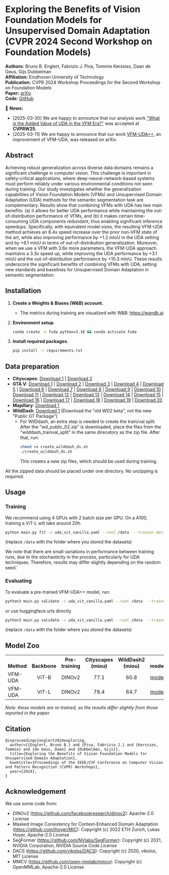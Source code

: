 # Exploring the Benefits of Vision Foundation Models for Unsupervised Domain Adaptation (CVPR 2024 Second Workshop on Foundation Models)
**Authors:** Bruno B. Englert, Fabrizio J. Piva, Tommie Kerssies, Daan de Geus, Gijs Dubbelman  
**Affiliation:** Eindhoven University of Technology  
**Publication:** CVPR 2024 Workshop Proceedings for the Second Workshop on Foundation Models  
**Paper:** [arXiv](http://arxiv.org/abs/2406.09896)  
**Code**: [GitHub](https://github.com/tue-mps/vfm-uda)

🔔 **News:**
* [2025-03-30] We are happy to announce that our analysis work ["What is the Added Value of UDA in the VFM Era?"](https://arxiv.org/abs/2504.18190) was accepted at **CVPRW25**.
* [2025-03-11] We are happy to announce that our work [VFM-UDA++](https://arxiv.org/abs/2503.10685), an improvement of VFM-UDA, was released on arXiv.


## Abstract
Achieving robust generalization across diverse data domains remains a significant challenge in computer vision. This challenge is important in safety-critical applications, where deep-neural-network-based systems must perform reliably under various environmental conditions not seen during training. Our study investigates whether the generalization capabilities of Vision Foundation Models (VFMs) and Unsupervised Domain Adaptation (UDA) methods for the semantic segmentation task are complementary. Results show that combining VFMs with UDA has two main benefits: (a) it allows for better UDA performance while maintaining the out-of-distribution performance of VFMs, and (b) it makes certain time-consuming UDA components redundant, thus enabling significant inference speedups. Specifically, with equivalent model sizes, the resulting VFM-UDA method achieves an 8.4x speed increase over the prior non-VFM state of the art, while also improving performance by +1.2 mIoU in the UDA setting and by +6.1 mIoU in terms of out-of-distribution generalization. Moreover, when we use a VFM with 3.6x more parameters, the VFM-UDA approach maintains a 3.3x speed up, while improving the UDA performance by +3.1 mIoU and the out-of-distribution performance by +10.3 mIoU. These results underscore the significant benefits of combining VFMs with UDA, setting new standards and baselines for Unsupervised Domain Adaptation in semantic segmentation.

## Installation 
1. **Create a Weights & Biases (W&B) account.**
   - The metrics during training are visualized with W&B: https://wandb.ai 


2. **Environment setup.**
     ```bash 
    conda create -n fuda python=3.10 && conda activate fuda
    ```

3. **Install required packages.**
    ```bash
    pip install -r requirements.txt
    ```

## Data preparation
 - **Cityscapes**: [Download 1](https://www.cityscapes-dataset.com/file-handling/?packageID=3) | [Download 2](https://www.cityscapes-dataset.com/file-handling/?packageID=1)
 - **GTA V**: [Download 1](https://download.visinf.tu-darmstadt.de/data/from_games/data/01_images.zip) | [Download 2](https://download.visinf.tu-darmstadt.de/data/from_games/data/02_images.zip) | [Download 3](https://download.visinf.tu-darmstadt.de/data/from_games/data/03_images.zip) | [Download 4](https://download.visinf.tu-darmstadt.de/data/from_games/data/04_images.zip) | [Download 5](https://download.visinf.tu-darmstadt.de/data/from_games/data/05_images.zip) | [Download 6](https://download.visinf.tu-darmstadt.de/data/from_games/data/06_images.zip) | [Download 7](https://download.visinf.tu-darmstadt.de/data/from_games/data/07_images.zip) | [Download 8](https://download.visinf.tu-darmstadt.de/data/from_games/data/08_images.zip) | [Download 9](https://download.visinf.tu-darmstadt.de/data/from_games/data/09_images.zip) | [Download 10](https://download.visinf.tu-darmstadt.de/data/from_games/data/10_images.zip) | [Download 11](https://download.visinf.tu-darmstadt.de/data/from_games/data/01_labels.zip) | [Download 12](https://download.visinf.tu-darmstadt.de/data/from_games/data/02_labels.zip) | [Download 13](https://download.visinf.tu-darmstadt.de/data/from_games/data/03_labels.zip) | [Download 14](https://download.visinf.tu-darmstadt.de/data/from_games/data/04_labels.zip) | [Download 15](https://download.visinf.tu-darmstadt.de/data/from_games/data/05_labels.zip) | [Download 16](https://download.visinf.tu-darmstadt.de/data/from_games/data/06_labels.zip) | [Download 17](https://download.visinf.tu-darmstadt.de/data/from_games/data/07_labels.zip) | [Download 18](https://download.visinf.tu-darmstadt.de/data/from_games/data/08_labels.zip) | [Download 19](https://download.visinf.tu-darmstadt.de/data/from_games/data/09_labels.zip) | [Download 20](https://download.visinf.tu-darmstadt.de/data/from_games/data/10_labels.zip)
 - **Mapillary**: [Download 1](https://www.mapillary.com/dataset/vistas)
 - **WildDash**: [Download 1](https://wilddash.cc/download/wd_public_02.zip) (Download the "old WD2 beta", not the new "Public GT Package")
   - For WilDdash, an extra step is needed to create the train/val split. After the "wd_public_02.zip" is downloaded, place the files from the "wilddash_trainval_split" in the same direcetory as the zip file. After that, run:
     ```bash 
     chmod +x create_wilddash_ds.sh
     ./create_wilddash_ds.sh
     ```
     This creates a new zip files, which should be used during training.
        
All the zipped data should be placed under one directory. No unzipping is required.



## Usage
### Training
We recommend using 4 GPUs with 2 batch size per GPU. On a A100, training a ViT-L will take around 20h.

   ```bash
   python main.py fit -c uda_vit_vanilla.yaml --root /data  --trainer.devices [0,1,2,3]
   ```
   (replace ```/data``` with the folder where you stored the datasets)

  We note that there are small variations in performance between training runs, due to the stochasticity in the process, particularly for UDA techniques. Therefore, results may differ slightly depending on the random seed.’


### Evaluating
To evaluate a pre-trained VFM-UDA++ model, run:

```bash
python3 main.py validate -c uda_vit_vanilla.yaml --root /data  --trainer.devices "[0]" --model.network.ckpt_path "/path/to/checkpoint.ckpt"
```
or use huggingface urls directly
```bash
python3 main.py validate -c uda_vit_vanilla.yaml --root /data  --trainer.devices "[0]" --model.network.ckpt_path "https://huggingface.co/tue-mps/vfmuda_base_gta2city/resolve/main/vfmuda_base_gta2city_771miou_step40000.ckpt"
```

(replace ```/data``` with the folder where you stored the datasets)



## Model Zoo
<table><tbody>
<!-- START TABLE -->
<!-- TABLE HEADER -->
<th valign="bottom">Method</th>
<th valign="bottom">Backbone</th>
<th valign="bottom">Pre-training</th>
<th valign="bottom">Cityscapes (miou)</th>
<th valign="bottom">WildDash2 (miou)</th>
<th valign="bottom">model</th>
<!-- TABLE BODY -->

<tr>
<td align="left">VFM-UDA</td>
<td align="center">ViT-B</td>
<td align="center">DINOv2</td>
<td align="center">77.1</td>
<td align="center">60.8</td>
<td align="center"><a href="https://huggingface.co/tue-mps/vfmuda_base_gta2city/resolve/main/vfmuda_base_gta2city_771miou_step40000.ckpt">model</a></td>
</tr>

<tr>
<td align="left">VFM-UDA</td>
<td align="center">ViT-L</td>
<td align="center">DINOv2</td>
<td align="center">78.4</td>
<td align="center">64.7</td>
<td align="center"><a href="https://huggingface.co/tue-mps/vfmuda_large_gta2city/resolve/main/vfmuda_large_gta2city_784miou_step40000.ckpt">model</a></td>
</tr>

</tbody></table>

*Note: these models are re-trained, so the results differ slightly from those reported in the paper.*

## Citation
```
@inproceedings{englert2024exploring,
  author={{Englert, Brunó B.} and {Piva, Fabrizio J.} and {Kerssies, Tommie} and {de Geus, Daan} and {Dubbelman, Gijs}},
  title={Exploring the Benefits of Vision Foundation Models for Unsupervised Domain Adaptation},
  booktitle={Proceedings of the IEEE/CVF Conference on Computer Vision and Pattern Recognition (CVPR) Workshops},
  year={2024},
}
```

## Acknowledgement
We use some code from:
 * DINOv2 (https://github.com/facebookresearch/dinov2): Apache-2.0 License
 * Masked Image Consistency for Context-Enhanced Domain Adaptation (https://github.com/lhoyer/MIC): Copyright (c) 2022 ETH Zurich, Lukas Hoyer, Apache-2.0 License
 * SegFormer (https://github.com/NVlabs/SegFormer): Copyright (c) 2021, NVIDIA Corporation, NVIDIA Source Code License
 * DACS (https://github.com/vikolss/DACS): Copyright (c) 2020, vikolss, MIT License 
 * MMCV (https://github.com/open-mmlab/mmcv): Copyright (c) OpenMMLab, Apache-2.0 License
